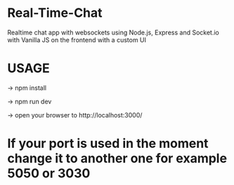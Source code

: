 # Real-Time-Chat
Realtime chat app with websockets using Node.js, Express and Socket.io with Vanilla JS on the frontend with a custom UI

# USAGE

-> npm install

-> npm run dev

-> open your browser to http://localhost:3000/

# If your port is used in the moment change it to another one for example 5050 or 3030
